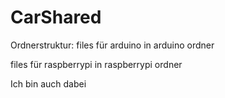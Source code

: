 # CarShared
Ordnerstruktur:
files für arduino in arduino ordner

files für raspberrypi in raspberrypi ordner

Ich bin auch dabei